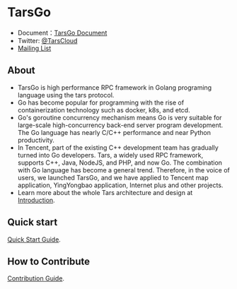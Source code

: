# TarsGo

- Document：[TarsGo Document](https://doc.tarsyun.com/#/dev/tarsgo/README.md)
- Twitter: [@TarsCloud](https://twitter.com/TarsCloud)
- [Mailing List](https://groups.google.com/g/tars-foundation-information)

## About

- TarsGo is high performance RPC framework in Golang programing language using the tars protocol.
- Go has become popular for programming with the rise of containerization technology such as docker, k8s, and etcd.
- Go's goroutine concurrency mechanism means Go is very suitable for large-scale high-concurrency back-end server program development. The Go language has nearly C/C++ performance and near Python productivity.
- In Tencent, part of the existing C++ development team has gradually turned into Go developers. Tars, a widely used RPC framework, supports C++, Java, NodeJS, and PHP, and now Go. The combination with Go language has become a general trend. Therefore, in the voice of users, we launched TarsGo, and we have applied to Tencent map application, YingYongbao application, Internet plus and other projects.
- Learn more about the whole Tars architecture and design at [Introduction](https://doc.tarsyun.com/#/base/tars-intro.md).

## Quick start 

[Quick Start Guide](https://doc.tarsyun.com/#/hello-world/tarsgo.md).

## How to Contribute

[Contribution Guide](CONTRIBUTING.md).
